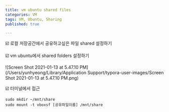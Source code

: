 ```yaml
---
title: vm ubuntu shared files
categories: VM
tags: VM, Ubuntu, Sharing
published: true

---
```




☑️ 로컬 저장공간에서 공유하고싶은 파일 shared 설정하기

☑️ vm ubuntu에서 shared folders 설정하기

![Screen Shot 2021-01-13 at 5.47.10 PM](/Users/yunhyeong/Library/Application Support/typora-user-images/Screen Shot 2021-01-13 at 5.47.10 PM.png)



☑️ 터미널에서 접근

```
sudo mkdir ~/mnt/share
sudo mount -t vboxsf [공유파일이름] /mnt/share
```


